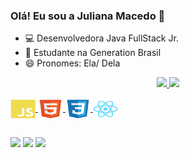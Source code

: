 ### Olá! Eu sou a Juliana Macedo 👋

- 💻 Desenvolvedora Java FullStack Jr.
- 🌱 Estudante na Generation Brasil
- 😄 Pronomes: Ela/ Dela

<div align="center">
  <a href="https://github.com/julianacsmacedo">
  <img height="151em" src="https://github-readme-stats.vercel.app/api?username=julianacsmacedo&show_icons=true&theme=radical&include_all_commits=true&count_private=true"/>
  <img height="151em" src="https://github-readme-stats.vercel.app/api/top-langs/?username=julianacsmacedo&layout=compact&langs_count=7&theme=radical"/>
</div>
<div style="display: inline_block"><br>
  <img align="center" alt="Ju-Js" height="30" width="40" src="https://raw.githubusercontent.com/devicons/devicon/master/icons/javascript/javascript-plain.svg">
  <img align="center" alt="Ju-HTML" height="30" width="40" src="https://raw.githubusercontent.com/devicons/devicon/master/icons/html5/html5-original.svg">
  <img align="center" alt="Ju-CSS" height="30" width="40" src="https://raw.githubusercontent.com/devicons/devicon/master/icons/css3/css3-original.svg">
  <img align="center" alt="Ju-React" height="30" width="40" src="https://raw.githubusercontent.com/devicons/devicon/master/icons/react/react-original.svg">
</div>
  
 ##
 
<div> 
  <a href="https://www.instagram.com/ju.macedo.96/" target="_blank"><img src="https://img.shields.io/badge/-Instagram-%23E4405F?style=for-the-badge&logo=instagram&logoColor=white" target="_blank"></a>
  <a href = "mailto:julianamacedo2008@gmail.com"><img src="https://img.shields.io/badge/-Gmail-%23333?style=for-the-badge&logo=gmail&logoColor=white" target="_blank"></a>
  <a href="https://www.linkedin.com/in/juliana-cs-macedo/" target="_blank"><img src="https://img.shields.io/badge/-LinkedIn-%230077B5?style=for-the-badge&logo=linkedin&logoColor=white" target="_blank"></a>
  
</div>
